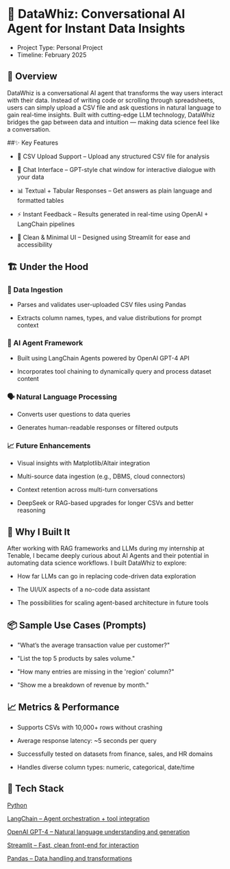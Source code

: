 # 💬 DataWhiz: Conversational AI Agent for Instant Data Insights
- Project Type: Personal Project
- Timeline: February 2025

## 🧠 Overview
DataWhiz is a conversational AI agent that transforms the way users interact with their data. Instead of writing code or scrolling through spreadsheets, users can simply upload a CSV file and ask questions in natural language to gain real-time insights. Built with cutting-edge LLM technology, DataWhiz bridges the gap between data and intuition — making data science feel like a conversation.

##✨ Key Features
- 📁 CSV Upload Support – Upload any structured CSV file for analysis

- 💬 Chat Interface – GPT-style chat window for interactive dialogue with your data

- 📊 Textual + Tabular Responses – Get answers as plain language and formatted tables

- ⚡ Instant Feedback – Results generated in real-time using OpenAI + LangChain pipelines

- 🧼 Clean & Minimal UI – Designed using Streamlit for ease and accessibility

## 🏗️ Under the Hood
### 🔄 Data Ingestion
- Parses and validates user-uploaded CSV files using Pandas

- Extracts column names, types, and value distributions for prompt context

### 🧠 AI Agent Framework
- Built using LangChain Agents powered by OpenAI GPT-4 API

- Incorporates tool chaining to dynamically query and process dataset content

### 🗣️ Natural Language Processing
- Converts user questions to data queries

- Generates human-readable responses or filtered outputs

### 📈 Future Enhancements
- Visual insights with Matplotlib/Altair integration

- Multi-source data ingestion (e.g., DBMS, cloud connectors)

- Context retention across multi-turn conversations

- DeepSeek or RAG-based upgrades for longer CSVs and better reasoning

## 🚀 Why I Built It
After working with RAG frameworks and LLMs during my internship at Tenable, I became deeply curious about AI Agents and their potential in automating data science workflows. I built DataWhiz to explore:

- How far LLMs can go in replacing code-driven data exploration

- The UI/UX aspects of a no-code data assistant

- The possibilities for scaling agent-based architecture in future tools

## 📦 Sample Use Cases (Prompts)
- "What’s the average transaction value per customer?"

- "List the top 5 products by sales volume."

- "How many entries are missing in the 'region' column?"

- "Show me a breakdown of revenue by month."


## 📈 Metrics & Performance
- Supports CSVs with 10,000+ rows without crashing

- Average response latency: ~5 seconds per query

- Successfully tested on datasets from finance, sales, and HR domains

- Handles diverse column types: numeric, categorical, date/time

## 🧪 Tech Stack

[Python](https://img.shields.io/badge/Python-3776AB.svg?style=for-the-badge&logo=Python&logoColor=white)

[LangChain – Agent orchestration + tool integration](https://img.shields.io/badge/LangChain-1C3C3C.svg?style=for-the-badge&logo=LangChain&logoColor=white)

[OpenAI GPT-4 – Natural language understanding and generation](https://img.shields.io/badge/OpenAI-412991.svg?style=for-the-badge&logo=OpenAI&logoColor=white)

[Streamlit – Fast, clean front-end for interaction](https://img.shields.io/badge/Streamlit-FF4B4B.svg?style=for-the-badge&logo=Streamlit&logoColor=white)

[Pandas – Data handling and transformations](https://img.shields.io/badge/pandas-150458.svg?style=for-the-badge&logo=pandas&logoColor=white)
